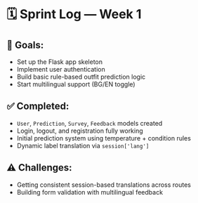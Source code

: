 # 🗓 Sprint Log — Week 1

## 🥅 Goals:
- Set up the Flask app skeleton
- Implement user authentication
- Build basic rule-based outfit prediction logic
- Start multilingual support (BG/EN toggle)

## ✅ Completed:
- `User`, `Prediction`, `Survey`, `Feedback` models created
- Login, logout, and registration fully working
- Initial prediction system using temperature + condition rules
- Dynamic label translation via `session['lang']`

## ⚠️ Challenges:
- Getting consistent session-based translations across routes
- Building form validation with multilingual feedback
